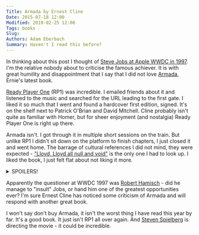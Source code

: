 ```yaml
---
Title: Armada by Ernest Cline
Date: 2015-07-18 12:00
Modified: 2019-02-25 12:00
Tags: books
Slug: 
Authors: Adam Eberbach
Summary: Haven't I read this before?
---
```

In thinking about this post I thought of <A HREF="https://mikecanex.wordpress.com/2011/06/08/wwdc-1997-video-steve-jobs-handles-a-public-insult/" target="_blank">Steve Jobs at Apple WWDC in 1997</A>. I'm the relative nobody about to criticise the famous achiever. It is with great humility and disappointment that I say that I did not love <A HREF="https://en.wikipedia.org/wiki/Armada_(novel)" target="_blank">Armada</A>, Ernie's latest book.

<A HREF="https://en.wikipedia.org/wiki/Ready_Player_One" target="_blank">Ready Player One</A> (RP1) was incredible. I emailed friends about it and listened to the music and searched for the URL leading to the first gate. I liked it so much that I went and found a hardcover first edition, signed. It's on the shelf next to Patrick O'Brian and David Mitchell. Cline probably isn't quite as familiar with Homer, but for sheer enjoyment (and nostalgia) Ready Player One is right up there.

Armada isn't. I got through it in multiple short sessions on the train. But unlike RP1 I didn't sit down on the platform to finish chapters, I just closed it and went home.  The barrage of cultural references I did not mind, they were expected - <A HREF="https://www.youtube.com/watch?v=I3fhKo6MCI4
" target="_blank">"Lloyd, Lloyd all null and void"</A> is the only one I had to look up. I liked the book, I just felt flat about not liking it more.

<details>
<summary>SPOILERS!</summary>
<i>So what's wrong with Armada? I always felt I knew what was going to happen. From the first mention of a missing father I expected him to turn up. Once he did turn up I expected him to nobly sacrifice himself for the cause. As soon as Last Starfighter was mentioned I knew the video game would become reality. <p/>

What was the point of the big buildup with "Zack Attack"? Was it background for Zack's disobeying the order to not follow the Glaive into the hangar? Also, what a very understanding Admiral he turned out to be.<p/>

Tethered drones, are you nuts? How would any kind of tether be expected to survive for any length of time in combat? The whole communications disruption mechanism was clumsy and this band-aid stuck out a mile.<p/>

And haven't we already been through this with OASIS? And Ender's Game? Even the lesson of War Games is in there - and it was telegraphed very early leaving the end to play out with nothing much left to say.<p/>

And everyone rocks out on the far side of the moon. Sorry but this is going too far. Cringeworthy in fact.</i>
</details><p/>

Apparently the questioner at WWDC 1997 was <A HREF="http://www.quora.com/History-of-Apple-Inc/Whos-the-guy-that-insults-Steve-Jobs-in-this-clip-of-WWDC-1997?srid=iKUi&share=1" target="_blank">Robert Hamisch</A> - did he manage to "insult" Jobs, or hand him one of the greatest opportunities ever? I'm sure Ernest Cline has noticed some criticism of Armada and will respond with another great book.

I won't say don't buy Armada, it isn't the worst thing I have read this year by far. It's a good book. It just isn't RP1 all over again. And <A HREF="http://variety.com/2015/film/news/steven-spielberg-to-direct-sci-fi-film-ready-player-one-1201460039/" target="_blank">Steven Spielberg</A> is directing the movie - it could be incredible.

